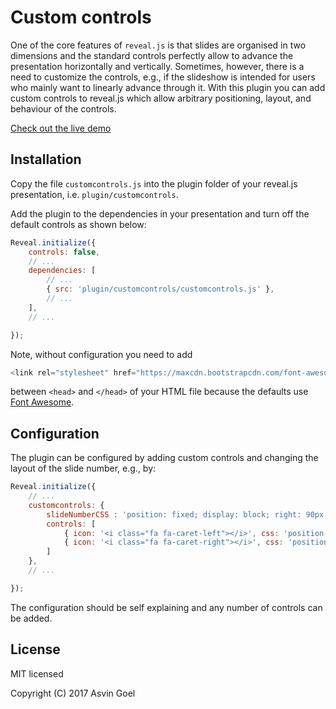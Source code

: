 # Custom controls

One of the core features of ```reveal.js``` is that slides are organised in two dimensions and the standard controls perfectly allow to advance the presentation horizontally and vertically.
Sometimes, however, there is a need to customize the controls, e.g., if the slideshow is intended for users who mainly want to linearly advance through it.
With this plugin you can add custom controls to reveal.js which allow arbitrary positioning, layout, and behaviour of the controls.

[Check out the live demo](https://rajgoel.github.io/reveal.js-demos/customcontrols-demo.html)


## Installation

Copy the file ```customcontrols.js``` into the plugin folder of your reveal.js presentation, i.e. ```plugin/customcontrols```.

Add the plugin to the dependencies in your presentation and turn off the default controls as shown below:

```javascript
Reveal.initialize({
	controls: false,
	// ...
	dependencies: [
		// ... 
		{ src: 'plugin/customcontrols/customcontrols.js' },
		// ... 
	],
	// ...

});
```

Note, without configuration you need to add 

```javascript
<link rel="stylesheet" href="https://maxcdn.bootstrapcdn.com/font-awesome/4.5.0/css/font-awesome.min.css">
```

between ```<head>``` and ```</head>``` of your HTML file because the defaults use [Font Awesome](http://fontawesome.io/).



## Configuration

The plugin can be configured by adding custom controls and changing the layout of the slide number, e.g., by:


```javascript
Reveal.initialize({
	// ...
	customcontrols: { 
		slideNumberCSS : 'position: fixed; display: block; right: 90px; top: auto; left: auto; width: 50px; bottom: 30px; z-index: 31; font-family: Helvetica, sans-serif; font-size:  12px; line-height: 1; padding: 5px; text-align: center; border-radius: 10px; background-color: rgba(128,128,128,.5)',
		controls: [ 
			{ icon: '<i class="fa fa-caret-left"></i>', css: 'position: fixed; right: 60px; bottom: 30px; z-index: 30; font-size: 24px;', action: 'Reveal.prev(); return false;' }, 
			{ icon: '<i class="fa fa-caret-right"></i>', css: 'position: fixed; right: 30px; bottom: 30px; z-index: 30; font-size: 24px;', action: 'Reveal.next(); return false;' }, 
		] 
	},
	// ...

});
```

The configuration should be self explaining and any number of controls can be added.

## License

MIT licensed

Copyright (C) 2017 Asvin Goel
